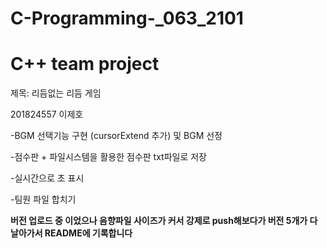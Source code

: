 # C-Programming-_063_2101
# C++ team project

제목: 리듬없는 리듬 게임

201824557 이제호

-BGM 선택기능 구현 (cursorExtend 추가) 및 BGM 선정

-점수판 + 파일시스템을 활용한 점수판 txt파일로 저장

-실시간으로 초 표시

-팀원 파일 합치기


**버전 업로드 중 이었으나 음향파일 사이즈가 커서 강제로 push해보다가 버전 5개가 다 날아가서 README에 기록합니다**
